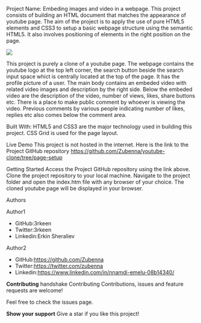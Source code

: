 Project Name: Embeding images and video in a webpage.
This project consists of building an HTML document that matches the appearance of youtube page.
The aim of the project is to apply the use of pure HTML5 elements and CSS3 to setup a basic webpage structure using the semantic HTML5. It also involves positioning of elements in the right position on the page.

![](image/Youtube-Clone%Screenshot.PNG)

This project is purely a clone of a youtube page. The webpage contains the youtube logo at the top left corner, the search button beside the search input space whict is centrally located at the top of the page. It has the profile picture of a user. The main body contains an embeded video with related video images and description by the right side. Below the embeded video are the description of the video, number of views, likes, share buttons etc. There is a place to make public comment by whoever is viewing the video. Previous comments by various people indicating number of likes, replies etc also comes below the comment area.

Built With:
HTML5 and CSS3 are the major technology used in building this project.
CSS Grid is used for the page layout.

Live Demo
This project is not hosted in the internet. Here is the link to the Project GitHub repository https://github.com/Zubenna/youtube-clone/tree/page-setup

Getting Started
Access the Project GitHub repository using the link above. Clone the project repository to your local machine. Navigate to the project folder and open the index.htm file with any browser of your choice. The cloned youtube page will be displayed in your browser.

Authors

Author1
* GitHub:3rkeen
* Twitter:3rkeen
* Linkedin:Erkin Sheraliev

Author2
* GitHub:https://github.com/Zubenna
* Twitter:https://twitter.com/zubenna
* Linkedin:https://www.linkedin.com/in/nnamdi-emelu-08b14340/

**Contributing**
handshake Contributing
Contributions, issues and feature requests are welcome!

Feel free to check the issues page.

**Show your support**
Give a star if you like this project!



